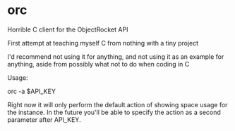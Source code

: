 # orc
Horrible C client for the ObjectRocket API

First attempt at teaching myself C from nothing with a tiny project

I'd recommend not using it for anything, and not using it as an example for anything, aside from possibly what not to do when coding in C

Usage:

orc -a $API_KEY

Right now it will only perform the default action of showing space usage for the instance. In the future you'll be able to specify the action as a second parameter after API_KEY.